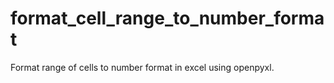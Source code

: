 # format_cell_range_to_number_format
Format range of cells to number format in excel using openpyxl.
